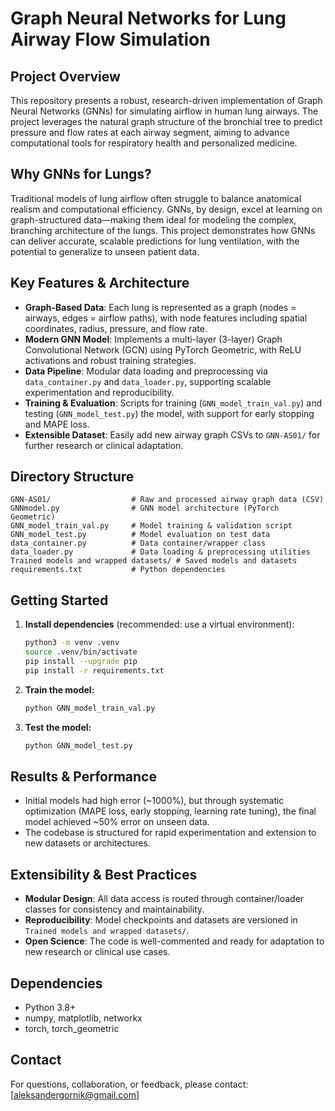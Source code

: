 
# Graph Neural Networks for Lung Airway Flow Simulation

## Project Overview
This repository presents a robust, research-driven implementation of Graph Neural Networks (GNNs) for simulating airflow in human lung airways. The project leverages the natural graph structure of the bronchial tree to predict pressure and flow rates at each airway segment, aiming to advance computational tools for respiratory health and personalized medicine.

## Why GNNs for Lungs?
Traditional models of lung airflow often struggle to balance anatomical realism and computational efficiency. GNNs, by design, excel at learning on graph-structured data—making them ideal for modeling the complex, branching architecture of the lungs. This project demonstrates how GNNs can deliver accurate, scalable predictions for lung ventilation, with the potential to generalize to unseen patient data.

## Key Features & Architecture
- **Graph-Based Data**: Each lung is represented as a graph (nodes = airways, edges = airflow paths), with node features including spatial coordinates, radius, pressure, and flow rate.
- **Modern GNN Model**: Implements a multi-layer (3-layer) Graph Convolutional Network (GCN) using PyTorch Geometric, with ReLU activations and robust training strategies.
- **Data Pipeline**: Modular data loading and preprocessing via `data_container.py` and `data_loader.py`, supporting scalable experimentation and reproducibility.
- **Training & Evaluation**: Scripts for training (`GNN_model_train_val.py`) and testing (`GNN_model_test.py`) the model, with support for early stopping and MAPE loss.
- **Extensible Dataset**: Easily add new airway graph CSVs to `GNN-AS01/` for further research or clinical adaptation.

## Directory Structure
```
GNN-AS01/                  # Raw and processed airway graph data (CSV)
GNNmodel.py                # GNN model architecture (PyTorch Geometric)
GNN_model_train_val.py     # Model training & validation script
GNN_model_test.py          # Model evaluation on test data
data_container.py          # Data container/wrapper class
data_loader.py             # Data loading & preprocessing utilities
Trained models and wrapped datasets/ # Saved models and datasets
requirements.txt           # Python dependencies
```

## Getting Started
1. **Install dependencies** (recommended: use a virtual environment):
	```sh
	python3 -m venv .venv
	source .venv/bin/activate
	pip install --upgrade pip
	pip install -r requirements.txt
	```
2. **Train the model:**
	```sh
	python GNN_model_train_val.py
	```
3. **Test the model:**
	```sh
	python GNN_model_test.py
	```

## Results & Performance
- Initial models had high error (~1000%), but through systematic optimization (MAPE loss, early stopping, learning rate tuning), the final model achieved ~50% error on unseen data.
- The codebase is structured for rapid experimentation and extension to new datasets or architectures.

## Extensibility & Best Practices
- **Modular Design**: All data access is routed through container/loader classes for consistency and maintainability.
- **Reproducibility**: Model checkpoints and datasets are versioned in `Trained models and wrapped datasets/`.
- **Open Science**: The code is well-commented and ready for adaptation to new research or clinical use cases.

## Dependencies
- Python 3.8+
- numpy, matplotlib, networkx
- torch, torch_geometric

## Contact
For questions, collaboration, or feedback, please contact: [aleksandergornik@gmail.com]
